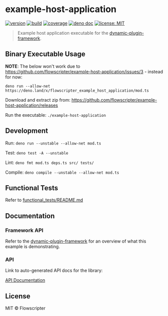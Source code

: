 # example-host-application

[![version](https://img.shields.io/github/v/release/flowscripter/example-host-application?sort=semver)](https://github.com/flowscripter/example-host-application/releases)
[![build](https://img.shields.io/github/actions/workflow/status/flowscripter/example-host-application/release-deno-executable.yml)](https://github.com/flowscripter/example-host-application/actions/workflows/release-deno-executable.yml)
[![coverage](https://codecov.io/gh/flowscripter/example-host-application/branch/main/graph/badge.svg?token=EMFT2938ZF)](https://codecov.io/gh/flowscripter/example-host-application)
[![deno doc](https://doc.deno.land/badge.svg)](https://jsr.io/@flowscripter/example-host-application/doc)
[![license: MIT](https://img.shields.io/github/license/flowscripter/example-host-application)](https://github.com/flowscripter/example-host-application/blob/main/LICENSE)

> Example host application executable for the
> [dynamic-plugin-framework](https://github.com/flowscripter/dynamic-plugin-framework).

## Binary Executable Usage

**NOTE**: The below won't work due to
https://github.com/flowscripter/example-host-application/issues/3 - instead for
now:

    deno run --allow-net https://deno.land/x/flowscripter_example_host_application/mod.ts

Download and extract zip from:
https://github.com/flowscripter/example-host-application/releases

Run the executable: `./example-host-application`

## Development

Run: `deno run --unstable --allow-net mod.ts`

Test: `deno test -A --unstable`

Lint: `deno fmt mod.ts deps.ts src/ tests/`

Compile: `deno compile --unstable --allow-net mod.ts`

## Functional Tests

Refer to [functional_tests/README.md](functional_tests/README.md)

## Documentation

### Framework API

Refer to the
[dynamic-plugin-framework](https://github.com/flowscripter/dynamic-plugin-framework)
for an overview of what this example is demonstrating.

### API

Link to auto-generated API docs for the library:

[API Documentation](https://jsr.io/@flowscripter/example-host-application/doc)

## License

MIT © Flowscripter
